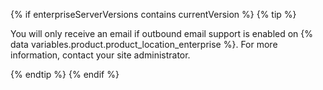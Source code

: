 {% if enterpriseServerVersions contains currentVersion %}
  {% tip %}

  You will only receive an email if outbound email support is enabled on {% data variables.product.product_location_enterprise %}. For more information, contact your site administrator.

  {% endtip %}
{% endif %}
